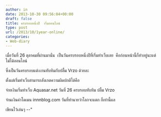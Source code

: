 ```yaml
---
author: in
date: 2013-10-30 09:56:04+00:00
draft: false
title: ครบ​รอบ​หนึ่ง​ปี​  เริ่ม​ออนไลน์​
type: post
url: /2013/10/1year-online/
categories:
- Web-diary
---
```


เมื่อ​วัน​ที่​ 26 ตุลาคม​ที่​ผ่าน​มา​นั่น​  เป็น​วัน​ครบ​รอบ​หนึ่ง​ปี​ที่​เริ่ม​ทำ​เว็บ​เลย​  คือ​ก่อน​หน้า​นี้​ก็​ทำ​อยู่​นะ​แต่​ไม่ได้​ออนไลน์​



ซึ่งเป็นวันครบรอบแต่งงานทับทิมกับปลื้ม Vrzo ด้วยละ

ตั้งแต่เริ่มทำเว็บสามารถสังเกตความผิดปกติได้คือ

จ่ายเงินเริ่มทำเว็บ Aquasar.net วันที่ 26 ครบรอบทับทิม ปลื้ม Vrzo

จ่านเงินค่าโดเมน innnblog.com วันที่ทำนายว่าโลกจะแตก ก็เท่านี้แล

เขียนไว้เล่นๆ --"​
